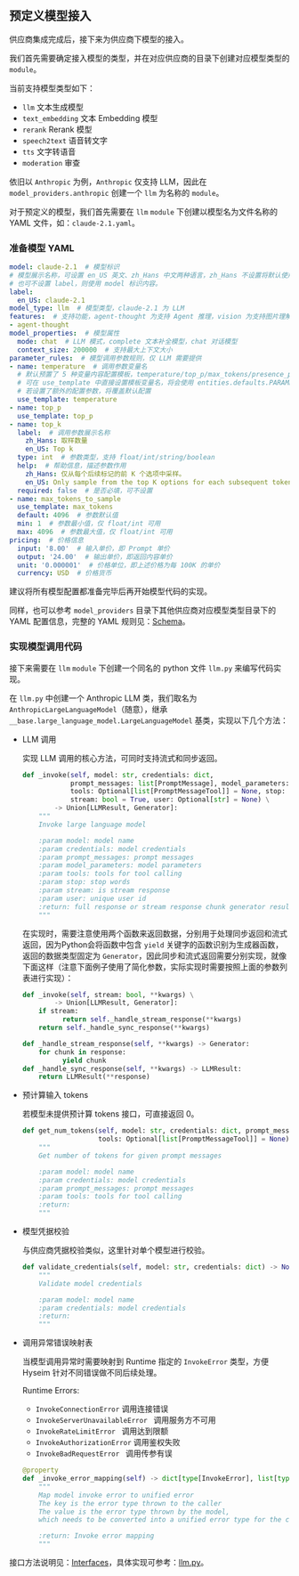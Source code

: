 ## 预定义模型接入

供应商集成完成后，接下来为供应商下模型的接入。

我们首先需要确定接入模型的类型，并在对应供应商的目录下创建对应模型类型的 `module`。

当前支持模型类型如下：

- `llm` 文本生成模型
- `text_embedding` 文本 Embedding 模型
- `rerank` Rerank 模型
- `speech2text` 语音转文字
- `tts` 文字转语音
- `moderation` 审查

依旧以 `Anthropic` 为例，`Anthropic` 仅支持 LLM，因此在 `model_providers.anthropic` 创建一个 `llm` 为名称的 `module`。

对于预定义的模型，我们首先需要在 `llm` `module` 下创建以模型名为文件名称的 YAML 文件，如：`claude-2.1.yaml`。

### 准备模型 YAML

```yaml
model: claude-2.1  # 模型标识
# 模型展示名称，可设置 en_US 英文、zh_Hans 中文两种语言，zh_Hans 不设置将默认使用 en_US。
# 也可不设置 label，则使用 model 标识内容。
label:
  en_US: claude-2.1
model_type: llm  # 模型类型，claude-2.1 为 LLM
features:  # 支持功能，agent-thought 为支持 Agent 推理，vision 为支持图片理解
- agent-thought
model_properties:  # 模型属性
  mode: chat  # LLM 模式，complete 文本补全模型，chat 对话模型
  context_size: 200000  # 支持最大上下文大小
parameter_rules:  # 模型调用参数规则，仅 LLM 需要提供
- name: temperature  # 调用参数变量名
  # 默认预置了 5 种变量内容配置模板，temperature/top_p/max_tokens/presence_penalty/frequency_penalty
  # 可在 use_template 中直接设置模板变量名，将会使用 entities.defaults.PARAMETER_RULE_TEMPLATE 中的默认配置
  # 若设置了额外的配置参数，将覆盖默认配置
  use_template: temperature
- name: top_p
  use_template: top_p
- name: top_k
  label:  # 调用参数展示名称
    zh_Hans: 取样数量
    en_US: Top k
  type: int  # 参数类型，支持 float/int/string/boolean
  help:  # 帮助信息，描述参数作用
    zh_Hans: 仅从每个后续标记的前 K 个选项中采样。
    en_US: Only sample from the top K options for each subsequent token.
  required: false  # 是否必填，可不设置
- name: max_tokens_to_sample
  use_template: max_tokens
  default: 4096  # 参数默认值
  min: 1  # 参数最小值，仅 float/int 可用
  max: 4096  # 参数最大值，仅 float/int 可用
pricing:  # 价格信息
  input: '8.00'  # 输入单价，即 Prompt 单价
  output: '24.00'  # 输出单价，即返回内容单价
  unit: '0.000001'  # 价格单位，即上述价格为每 100K 的单价
  currency: USD  # 价格货币
```

建议将所有模型配置都准备完毕后再开始模型代码的实现。

同样，也可以参考  `model_providers` 目录下其他供应商对应模型类型目录下的 YAML 配置信息，完整的 YAML 规则见：[Schema](schema.md#AIModel)。

### 实现模型调用代码

接下来需要在 `llm` `module` 下创建一个同名的 python 文件 `llm.py` 来编写代码实现。

在 `llm.py` 中创建一个 Anthropic LLM 类，我们取名为 `AnthropicLargeLanguageModel`（随意），继承 `__base.large_language_model.LargeLanguageModel` 基类，实现以下几个方法：

- LLM 调用

  实现 LLM 调用的核心方法，可同时支持流式和同步返回。

  ```python
  def _invoke(self, model: str, credentials: dict,
              prompt_messages: list[PromptMessage], model_parameters: dict,
              tools: Optional[list[PromptMessageTool]] = None, stop: Optional[list[str]] = None,
              stream: bool = True, user: Optional[str] = None) \
          -> Union[LLMResult, Generator]:
      """
      Invoke large language model
  
      :param model: model name
      :param credentials: model credentials
      :param prompt_messages: prompt messages
      :param model_parameters: model parameters
      :param tools: tools for tool calling
      :param stop: stop words
      :param stream: is stream response
      :param user: unique user id
      :return: full response or stream response chunk generator result
      """
  ```

  在实现时，需要注意使用两个函数来返回数据，分别用于处理同步返回和流式返回，因为Python会将函数中包含 `yield` 关键字的函数识别为生成器函数，返回的数据类型固定为 `Generator`，因此同步和流式返回需要分别实现，就像下面这样（注意下面例子使用了简化参数，实际实现时需要按照上面的参数列表进行实现）：

  ```python
  def _invoke(self, stream: bool, **kwargs) \
          -> Union[LLMResult, Generator]:
      if stream:
            return self._handle_stream_response(**kwargs)
      return self._handle_sync_response(**kwargs)

  def _handle_stream_response(self, **kwargs) -> Generator:
      for chunk in response:
            yield chunk
  def _handle_sync_response(self, **kwargs) -> LLMResult:
      return LLMResult(**response)
  ```

- 预计算输入 tokens

  若模型未提供预计算 tokens 接口，可直接返回 0。

  ```python
  def get_num_tokens(self, model: str, credentials: dict, prompt_messages: list[PromptMessage],
                     tools: Optional[list[PromptMessageTool]] = None) -> int:
      """
      Get number of tokens for given prompt messages

      :param model: model name
      :param credentials: model credentials
      :param prompt_messages: prompt messages
      :param tools: tools for tool calling
      :return:
      """
  ```

- 模型凭据校验

  与供应商凭据校验类似，这里针对单个模型进行校验。

  ```python
  def validate_credentials(self, model: str, credentials: dict) -> None:
      """
      Validate model credentials
  
      :param model: model name
      :param credentials: model credentials
      :return:
      """
  ```

- 调用异常错误映射表

  当模型调用异常时需要映射到 Runtime 指定的 `InvokeError` 类型，方便 Hyseim 针对不同错误做不同后续处理。

  Runtime Errors:

  - `InvokeConnectionError` 调用连接错误
  - `InvokeServerUnavailableError ` 调用服务方不可用
  - `InvokeRateLimitError ` 调用达到限额
  - `InvokeAuthorizationError`  调用鉴权失败
  - `InvokeBadRequestError ` 调用传参有误

  ```python
  @property
  def _invoke_error_mapping(self) -> dict[type[InvokeError], list[type[Exception]]]:
      """
      Map model invoke error to unified error
      The key is the error type thrown to the caller
      The value is the error type thrown by the model,
      which needs to be converted into a unified error type for the caller.
  
      :return: Invoke error mapping
      """
  ```

接口方法说明见：[Interfaces](./interfaces.md)，具体实现可参考：[llm.py](https://github.com/langgenius/dify-runtime/blob/main/lib/model_providers/anthropic/llm/llm.py)。